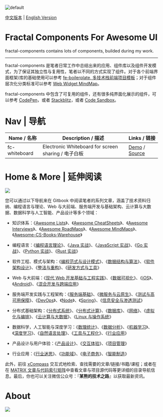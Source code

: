 ![default](https://user-images.githubusercontent.com/5803001/40461033-032dbeae-5f3c-11e8-8556-344bfe8ebefe.png)

[中文版本](./README.md) | [English Version](./REAMDE-en.md)

# Fractal Components For Awesome UI

fractal-components contains lots of components, builded during my work.

---

fractal-components 是笔者日常工作中总结出来的应用、组件库以及组件开发模式，为了保证其独立性与复用性，笔者以不同的方式实现了组件。对于各个前端界面框架/库的基础使用可以参考 [fe-boilerplate, 多技术栈前端项目模板](https://github.com/wxyyxc1992/fe-boilerplate)；对于组件层次化分类标准可以参考 [Web Widget MindMap](https://parg.co/oC3)。

fractal-components 中包含了可复用的组件，还有很多纯界面化展示的组件，可以参考 [CodePen](https://codepen.io/dashboard/)，或者 [Stackblitz](https://stackblitz.com/@wxyyxc1992)，或者 [Code Sandbox](https://codesandbox.io/u/wx-chevalier)。

# Nav | 导航

| Name / 名称   | Description / 描述                                  | Links / 链接                                                           |
| ------------- | --------------------------------------------------- | ---------------------------------------------------------------------- |
| fc-whiteboard | Electronic Whiteboard for screen sharing / 电子白板 | [Demo](https://3q1z35q53p.codesandbox.io/) / [Source](./fc-whiteboard) |


# Home & More | 延伸阅读

![](https://i.postimg.cc/59QVkFPq/image.png)

您可以通过以下导航来在 Gitbook 中阅读笔者的系列文章，涵盖了技术资料归纳、编程语言与理论、Web 与大前端、服务端开发与基础架构、云计算与大数据、数据科学与人工智能、产品设计等多个领域：

- 知识体系：《[Awesome Lists](https://ngte-al.gitbook.io/i/)》、《[Awesome CheatSheets](https://ngte-ac.gitbook.io/i/)》、《[Awesome Interviews](https://github.com/wx-chevalier/Awesome-Interviews)》、《[Awesome RoadMaps](https://github.com/wx-chevalier/Awesome-RoadMaps)》、《[Awesome MindMaps](https://github.com/wx-chevalier/Awesome-MindMaps)》、《[Awesome-CS-Books-Warehouse](https://github.com/wx-chevalier/Awesome-CS-Books-Warehouse)》

- 编程语言：《[编程语言理论](https://ngte-pl.gitbook.io/i/)》、《[Java 实战](https://ngte-pl.gitbook.io/i/java/java)》、《[JavaScript 实战](https://ngte-pl.gitbook.io/i/javascript/javascript)》、《[Go 实战](https://ngte-pl.gitbook.io/i/go/go)》、《[Python 实战](https://ngte-pl.gitbook.io/i/python/python)》、《[Rust 实战](https://ngte-pl.gitbook.io/i/rust/rust)》

- 软件工程、模式与架构：《[编程范式与设计模式](https://ngte-se.gitbook.io/i/)》、《[数据结构与算法](https://ngte-se.gitbook.io/i/)》、《[软件架构设计](https://ngte-se.gitbook.io/i/)》、《[整洁与重构](https://ngte-se.gitbook.io/i/)》、《[研发方式与工具](https://ngte-se.gitbook.io/i/)》

* Web 与大前端：《[现代 Web 开发基础与工程实践](https://ngte-web.gitbook.io/i/)》、《[数据可视化](https://ngte-fe.gitbook.io/i/)》、《[iOS](https://ngte-fe.gitbook.io/i/)》、《[Android](https://ngte-fe.gitbook.io/i/)》、《[混合开发与跨端应用](https://ngte-fe.gitbook.io/i/)》

* 服务端开发实践与工程架构：《[服务端基础](https://ngte-be.gitbook.io/i/)》、《[微服务与云原生](https://ngte-be.gitbook.io/i/)》、《[测试与高可用保障](https://ngte-be.gitbook.io/i/)》、《[DevOps](https://ngte-be.gitbook.io/i/)》、《[Node](https://ngte-be.gitbook.io/i/)》、《[Spring](https://ngte-be.gitbook.io/i/)》、《[信息安全与渗透测试](https://ngte-be.gitbook.io/i/)》

* 分布式基础架构：《[分布式系统](https://ngte-infras.gitbook.io/i/)》、《[分布式计算](https://ngte-infras.gitbook.io/i/)》、《[数据库](https://ngte-infras.gitbook.io/i/)》、《[网络](https://ngte-infras.gitbook.io/i/)》、《[虚拟化与编排](https://ngte-infras.gitbook.io/i/)》、《[云计算与大数据](https://ngte-infras.gitbook.io/i/)》、《[Linux 与操作系统](https://ngte-infras.gitbook.io/i/)》

* 数据科学，人工智能与深度学习：《[数理统计](https://ngte-aidl.gitbook.io/i/)》、《[数据分析](https://ngte-aidl.gitbook.io/i/)》、《[机器学习](https://ngte-aidl.gitbook.io/i/)》、《[深度学习](https://ngte-aidl.gitbook.io/i/)》、《[自然语言处理](https://ngte-aidl.gitbook.io/i/)》、《[工具与工程化](https://ngte-aidl.gitbook.io/i/)》、《[行业应用](https://ngte-aidl.gitbook.io/i/)》

* 产品设计与用户体验：《[产品设计](https://ngte-pd.gitbook.io/i/)》、《[交互体验](https://ngte-pd.gitbook.io/i/)》、《[项目管理](https://ngte-pd.gitbook.io/i/)》

* 行业应用：《[行业迷思](https://github.com/wx-chevalier/Business-Series)》、《[功能域](https://github.com/wx-chevalier/Business-Series)》、《[电子商务](https://github.com/wx-chevalier/Business-Series)》、《[智能制造](https://github.com/wx-chevalier/Business-Series)》

此外，前往 [xCompass](https://wx-chevalier.github.io/home/#/search) 交互式地检索、查找需要的文章/链接/书籍/课程；或者在在 [MATRIX 文章与代码索引矩阵](https://github.com/wx-chevalier/Developer-Zero-To-Mastery)中查看文章与项目源代码等更详细的目录导航信息。最后，你也可以关注微信公众号：『**某熊的技术之路**』以获取最新资讯。

# About

![](https://coding.net/u/hoteam/p/Cache/git/raw/master/2017/6/1/fractal-components-icon.png)
